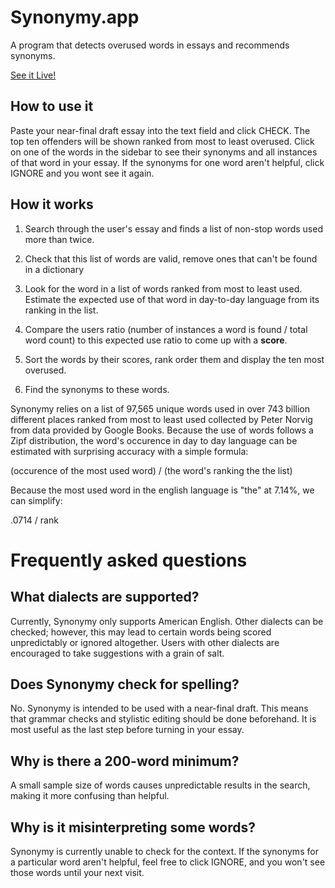 # Synonymy.app
A program that detects overused words in essays and recommends synonyms.

[See it Live!](https://synonymy-app.herokuapp.com/)

## How to use it
Paste your near-final draft essay into the text field and click CHECK.
The top ten offenders will be shown ranked from most to least overused.
Click on one of the words in the sidebar to see their synonyms and all instances of that word in your essay.
If the synonyms for one word aren't helpful, click IGNORE and you wont see it again.

## How it works
1. Search through the user's essay and finds a list of non-stop words used more than twice.

2. Check that this list of words are valid, remove ones that can't be found in a dictionary

3. Look for the word in a list of words ranked from most to least used. Estimate the expected use of that word in day-to-day language from its ranking in the list.

4. Compare the users ratio (number of instances a word is found / total word count) to this expected use ratio to come up with a **score**.

5. Sort the words by their scores, rank order them and display the ten most overused.

6. Find the synonyms to these words.

Synonymy relies on a list of 97,565 unique words used in over 743 billion different places ranked from most to least used collected by Peter Norvig from data provided by Google Books.
Because the use of words follows a Zipf distribution, the word's occurence in day to day language can be estimated with surprising accuracy with a simple formula:

(occurence of the most used word) / (the word's ranking the the list)

Because the most used word in the english language is "the" at 7.14%, we can simplify:

.0714 / rank

# Frequently asked questions

## What dialects are supported?
Currently, Synonymy only supports American English. Other dialects can be checked; however, this may lead to certain words being scored unpredictably or ignored altogether. Users with other dialects are encouraged to take suggestions with a grain of salt.

## Does Synonymy check for spelling?
No. Synonymy is intended to be used with a near-final draft. This means that grammar checks and stylistic editing should be done beforehand. It is most useful as the last step before turning in your essay.

## Why is there a 200-word minimum?
A small sample size of words causes unpredictable results in the search, making it more confusing than helpful.

## Why is it misinterpreting some words?
Synonymy is currently unable to check for the context. If the synonyms for a particular word aren't helpful, feel free to click IGNORE, and you won't see those words until your next visit.
